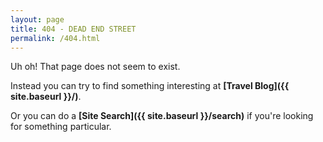 ```yaml
---
layout: page
title: 404 - DEAD END STREET
permalink: /404.html
---
```


Uh oh! That page does not seem to exist.

Instead you can try to find something interesting at **[Travel Blog]({{ site.baseurl }}/)**.  

Or you can do a **[Site Search]({{ site.baseurl }}/search)** if you're looking for something particular.  
